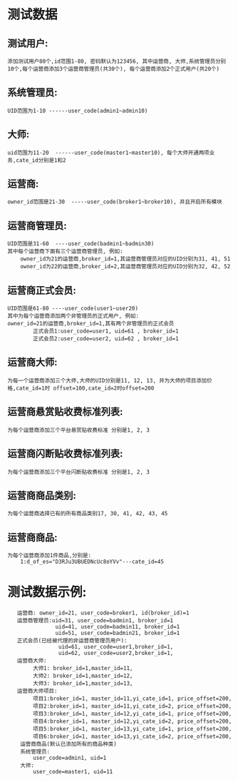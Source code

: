 # 测试数据
## 测试用户:
    添加测试用户80个,id范围1-80, 密码默认为123456, 其中运营商, 大师,系统管理员分别10个,每个运营商添加3个运营商管理员(共30个), 每个运营商添加2个正式用户(共20个)  

## 系统管理员:  
    UID范围为1-10 ------user_code(admin1~admin10)  

## 大师:  
    uid范围为11-20  ------user_code(master1~master10), 每个大师开通两项业务,cate_id分别是1和2  

## 运营商:  
    owner_id范围是21-30  -----user_code(broker1~broker10), 并且开启所有模块  

## 运营商管理员:  
    UID范围是31-60  ----user_code(badmin1~badmin30)  
	其中每个运营商下面有三个运营商管理员, 例如:
	    owner_id为21的运营商,broker_id=1,其运营商管理员对应的UID分别为31, 41, 51 	
	    owner_id为22的运营商,broker_id=2,其运营商管理员对应的UID分别为32, 42, 52

## 运营商正式会员:  
    UID范围是61-80 ----user_code(user1~user20)    
    其中为每个运营商添加两个非管理员的正式用户, 例如:  
    owner_id=21的运营商,broker_id=1,其有两个非管理员的正式会员  
            正式会员1:user_code=user1, uid=61 , broker_id=1  
            正式会员2:user_code=user2, uid=62 , broker_id=1  
## 运营商大师:  
    为每一个运营商添加三个大师,大师的UID分别是11, 12, 13, 并为大师的项目添加价格,cate_id=1时 offset=100,cate_id=2时offset=200  

## 运营商悬赏贴收费标准列表:  
    为每个运营商添加三个平台悬赏贴收费标准 分别是1, 2, 3

## 运营商闪断贴收费标准列表:  
    为每个运营商添加三个平台闪断贴收费标准 分别是1, 2, 3

## 运营商商品类别:  
    为每个运营商选择已有的所有商品类别17, 30, 41, 42, 43, 45
  
## 运营商商品:  
    为每个运营商添加1件商品,分别是:
        1:d_of_es="D3RJu3UBUEDNcUc8oYVv"---cate_id=45 

# 测试数据示例:  
       运营商: owner_id=21, user_code=broker1, id(broker_id)=1  
       运营商管理员:uid=31, user_code=badmin1, broker_id=1  
                   uid=41, user_code=badmin11, broker_id=1  
                   uid=51, user_code=badmin21, broker_id=1  
       正式会员(已经被代理的非运营商管理员用户):  
                    uid=61, user_code=user1,broker_id=1,  
                    uid=62, user_code=user2,broker_id=1,  
       运营商大师:   
            大师1: broker_id=1,master_id=11,      
            大师2: broker_id=1,master_id=12,  
            大师3: broker_id=1,master_id=13,  
       运营商大师项目:  
            项目1:broker_id=1, master_id=11,yi_cate_id=1, price_offset=200,  
            项目2:broker_id=1, master_id=11,yi_cate_id=2, price_offset=200,  
            项目3:broker_id=1, master_id=12,yi_cate_id=1, price_offset=200,  
            项目4:broker_id=1, master_id=12,yi_cate_id=2, price_offset=200,  
            项目5:broker_id=1, master_id=13,yi_cate_id=1, price_offset=200,  
            项目6:broker_id=1, master_id=13,yi_cate_id=2, price_offset=200,  
        运营商商品(默认已添加所有的商品种类)  
        系统管理员:   
            user_code=admin1, uid=1  
        大师:   
            user_code=master1, uid=11  
         

